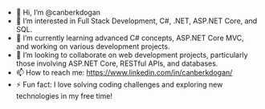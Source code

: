 - 👋 Hi, I’m @canberkdogan
- 👀 I’m interested in Full Stack Development, C#, .NET, ASP.NET Core, and SQL.
- 🌱 I’m currently learning advanced C# concepts, ASP.NET Core MVC, and working on various development projects.
- 💞️ I’m looking to collaborate on web development projects, particularly those involving ASP.NET Core, RESTful APIs, and databases.
- 📫 How to reach me: https://www.linkedin.com/in/canberkdogan/
- ⚡ Fun fact: I love solving coding challenges and exploring new technologies in my free time!

<!---
canberkdogan/canberkdogan is a ✨ special ✨ repository because its `README.md` (this file) appears on your GitHub profile.
You can click the Preview link to take a look at your changes.
--->
